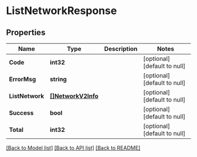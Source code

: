 # ListNetworkResponse

## Properties
Name | Type | Description | Notes
------------ | ------------- | ------------- | -------------
**Code** | **int32** |  | [optional] [default to null]
**ErrorMsg** | **string** |  | [optional] [default to null]
**ListNetwork** | [**[]NetworkV2Info**](NetworkV2Info.md) |  | [optional] [default to null]
**Success** | **bool** |  | [optional] [default to null]
**Total** | **int32** |  | [optional] [default to null]

[[Back to Model list]](../README.md#documentation-for-models) [[Back to API list]](../README.md#documentation-for-api-endpoints) [[Back to README]](../README.md)


